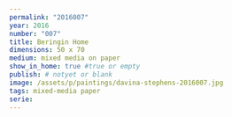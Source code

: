 ```yaml
---
permalink: "2016007"
year: 2016
number: "007"
title: Beringin Home
dimensions: 50 x 70
medium: mixed media on paper
show_in_home: true #true or empty
publish: # notyet or blank
image: /assets/p/paintings/davina-stephens-2016007.jpg
tags: mixed-media paper
serie:
---
```

